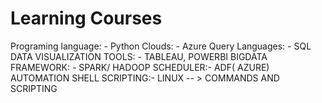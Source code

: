 # Learning Courses
Programing language: -
        Python
Clouds: -
          Azure
Query Languages: -
            SQL
DATA VISUALIZATION TOOLS: -
          TABLEAU, POWERBI
BIGDATA FRAMEWORK: -
         SPARK/ HADOOP
SCHEDULER:-
        ADF( AZURE)
AUTOMATION SHELL SCRIPTING:-
        LINUX -- > COMMANDS AND SCRIPTING

